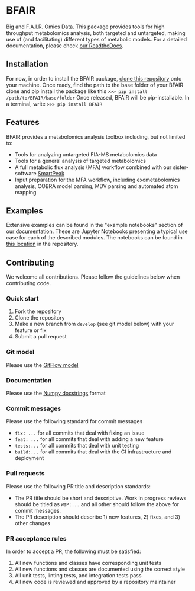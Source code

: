 # BFAIR
Big and F.A.I.R. Omics Data. This package provides tools for high throughput metabolomics analysis, both targeted and untargeted, making use of (and facilitating) different types of metabolic models. For a detailed documentation, please check [our ReadtheDocs](https://bfair.readthedocs.io/en/latest/index.html).

## Installation
For now, in order to install the BFAIR package, [clone this repository](https://docs.github.com/en/github/creating-cloning-and-archiving-repositories/cloning-a-repository-from-github/cloning-a-repository) onto your machine. Once ready, find the path to the base folder of your BFAIR clone and pip install the package like this
`>>> pip install /path/to/BFAIR/base/folder`
Once released, BFAIR will be pip-installable. In a terminal, write
`>>> pip install BFAIR`

## Features
BFAIR provides a metabolomics analysis toolbox including, but not limited to:
- Tools for analyzing untargeted FIA-MS metabolomics data
- Tools for a general analysis of targeted metabolomics
- A full metabolic flux analysis (MFA) workflow combined with our sister-software [SmartPeak](https://github.com/AutoFlowResearch/SmartPeak)
- Input preparation for the MFA workflow, including exometabolomics analysis, COBRA model parsing, MDV parsing and automated atom mapping

## Examples
Extensive examples can be found in the "example notebooks" section of [our documentation](https://bfair.readthedocs.io/en/latest/index.html). These are Jupyter Notebooks presenting a typical use case for each of the described modules. The notebooks can be found in [this location](https://github.com/AutoFlowResearch/BFAIR/tree/develop/docs/examples) in the repository.

## Contributing
We welcome all contributions.  Please follow the guidelines below when contributing code.

### Quick start
1. Fork the repository
2. Clone the repository
3. Make a new branch from `develop` (see git model below) with your feature or fix
4. Submit a pull request

### Git model
Please use the [GitFlow model](https://datasift.github.io/gitflow/IntroducingGitFlow.html#:~:text=GitFlow%20is%20a%20branching%20model,and%20scaling%20the%20development%20team)

### Documentation
Please use the [Numpy docstrings](https://numpydoc.readthedocs.io/en/latest/format.html) format

### Commit messages
Please use the following standard for commit messages
- `fix: ...` for all commits that deal with fixing an issue
- `feat: ...` for all commits that deal with adding a new feature
- `tests:...` for all commits that deal with unit testing
- `build:...` for all commits that deal with the CI infrastructure and deployment

### Pull requests
Please use the following PR title and description standards:
- The PR title should be short and descriptive.  Work in progress reviews should be titled as `WIP:...` and all other should follow the above for commit messages.
- The PR description should describe 1) new features, 2) fixes, and 3) other changes

### PR acceptance rules
In order to accept a PR, the following must be satisfied:
1. All new functions and classes have corresponding unit tests
2. All new functions and classes are documented using the correct style
3. All unit tests, linting tests, and integration tests pass
4. All new code is reviewed and approved by a repository maintainer
